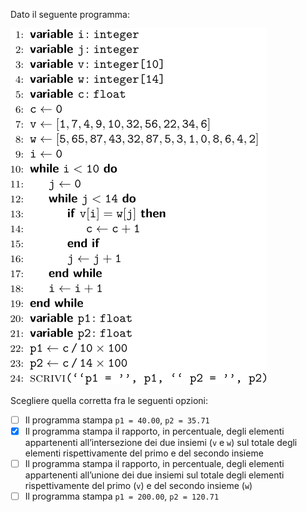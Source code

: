 Dato il seguente programma:

![](es10.svg?w=410)

Scegliere quella corretta fra le seguenti opzioni:

- [ ] Il programma stampa `p1 = 40.00`, `p2 = 35.71`
- [x] Il programma stampa il rapporto, in percentuale, degli elementi appartenenti all’intersezione dei due insiemi (`v` e `w`) sul totale degli elementi rispettivamente del primo e del secondo insieme
- [ ] Il programma stampa il rapporto, in percentuale, degli elementi appartenenti all’unione dei due insiemi sul totale degli elementi rispettivamente del primo (`v`) e del secondo insieme (`w`)
- [ ] Il programma stampa `p1 = 200.00`, `p2 = 120.71`
